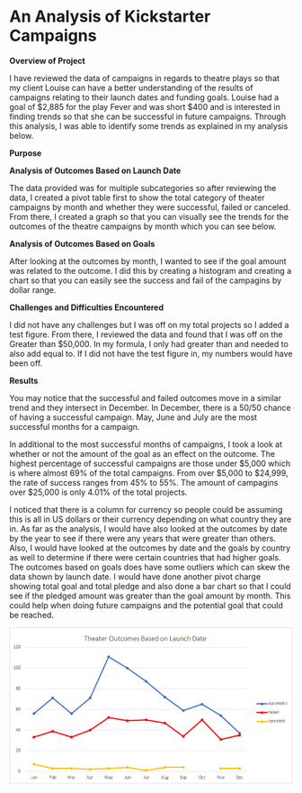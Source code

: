 
# An Analysis of Kickstarter Campaigns
 
**Overview of Project**

I have reviewed the data of campaigns in regards to theatre plays so that my client Louise can have a better understanding of the results of campaigns relating to their launch dates and funding goals.  Louise had a goal of $2,885 for the play Fever and was short $400 and is interested in finding trends so that she can be successful in future campaigns.  Through this analysis, I was able to identify some trends as explained in my analysis below.

**Purpose**

**Analysis of Outcomes Based on Launch Date**

The data provided was for multiple subcategories so after reviewing the data, I created a pivot table first to show the total category of theater campaigns by month and whether they were successful, failed or canceled.  From there, I created a graph so that you can visually see the trends for the outcomes of the theatre campaigns by month which you can see below.  

**Analysis of Outcomes Based on Goals**

After looking at the outcomes by month, I wanted to see if the goal amount was related to the outcome.  I did this by creating a histogram and creating a chart so that you can easily see the success and fail of the campagins by dollar range.

**Challenges and Difficulties Encountered**

I did not have any challenges but I was off on my total projects so I added a test figure.  From there, I reviewed the data and found that I was off on the Greater than $50,000.  In my formula, I only had greater than and needed to also add equal to.  If I did not have the test figure in, my numbers would have been off.


**Results**

You may notice that the successful and failed outcomes move in a similar trend and they intersect in December.  In December, there is a 50/50 chance of having a successful campaign.  May, June and July are the most successful months for a campaign.

In additional to the most successful months of campaigns, I took a look at whether or not the amount of the goal as an effect on the outcome.  The highest percentage of successful campaigns are those under $5,000 which is where almost 69% of the total campaigns.  From over $5,000 to $24,999, the rate of success ranges from 45% to 55%.  The amount of campagins over $25,000 is only 4.01% of the total projects. 

I noticed that there is a column for currency so people could be assuming this is all in US dollars or their currency depending on what country they are in.  As far as the analysis, I would have also looked at the outcomes by date by the year to see if there were any years that were greater than others.  Also, I would have looked at the outcomes by date and the goals by country as well to determine if there were certain countries that had higher goals.  The outcomes based on goals does have some outliers which can skew the data shown by launch date.  I would have done another pivot charge showing total goal and total pledge and also done a bar chart so that I could see if the pledged amount was greater than the goal amount by month.  This could help when doing future campaigns and the potential goal that could be reached. 

![](/Images/Theater_Outcomes_vs_Launch.png)
